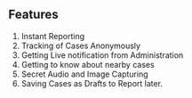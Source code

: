 ## Features 

1. Instant Reporting 
2. Tracking of Cases Anonymously 
3. Getting Live notification from Administration
4. Getting to know about nearby cases 
5. Secret Audio and Image Capturing 
6. Saving Cases as Drafts to Report later.


             
             
        